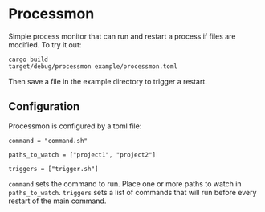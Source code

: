 # Processmon

Simple process monitor that can run and restart a process
if files are modified. To try it out:

```
cargo build
target/debug/processmon example/processmon.toml
```

Then save a file in the example directory to trigger a restart.

## Configuration

Processmon is configured by a toml file:

```
command = "command.sh"

paths_to_watch = ["project1", "project2"]

triggers = ["trigger.sh"]
```

`command` sets the command to run. Place one or more paths to watch
in `paths_to_watch`. `triggers` sets a list of commands that will run
before every restart of the main command.
